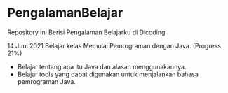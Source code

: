 # PengalamanBelajar
Repository ini Berisi Pengalaman Belajarku di Dicoding

14 Juni 2021 
Belajar kelas Memulai Pemrograman dengan Java. (Progress 21%)
  * Belajar tentang apa itu Java dan alasan menggunakannya.
  * Belajar tools yang dapat digunakan untuk menjalankan bahasa pemrograman Java.
